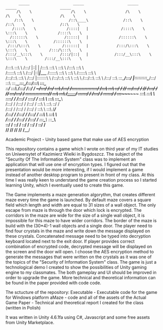           _____                    _____                    _____                    _____                    _____          
         /\    \                  /\    \                  /\    \                  /\    \                  /\    \         
        /::\    \                /::\____\                /::\    \                /::\    \                /::\    \        
       /::::\    \              /::::|   |               /::::\    \               \:::\    \              /::::\    \       
      /::::::\    \            /:::::|   |              /::::::\    \               \:::\    \            /::::::\    \      
     /:::/\:::\    \          /::::::|   |             /:::/\:::\    \               \:::\    \          /:::/\:::\    \     
    /:::/__\:::\    \        /:::/|::|   |            /:::/__\:::\    \               \:::\    \        /:::/__\:::\    \    
   /::::\   \:::\    \      /:::/ |::|   |           /::::\   \:::\    \               \:::\    \      /::::\   \:::\    \   
  /::::::\   \:::\    \    /:::/  |::|___|______    /::::::\   \:::\    \               \:::\    \    /::::::\   \:::\    \  
 /:::/\:::\   \:::\    \  /:::/   |::::::::\    \  /:::/\:::\   \:::\    \               \:::\    \  /:::/\:::\   \:::\    \ 
/:::/  \:::\   \:::\____\/:::/    |:::::::::\____\/:::/  \:::\   \:::\____\_______________\:::\____\/:::/__\:::\   \:::\____\
\::/    \:::\  /:::/    /\::/    / ~~~~~/:::/    /\::/    \:::\  /:::/    /\::::::::::::::::::/    /\:::\   \:::\   \::/    /
 \/____/ \:::\/:::/    /  \/____/      /:::/    /  \/____/ \:::\/:::/    /  \::::::::::::::::/____/  \:::\   \:::\   \/____/ 
          \::::::/    /               /:::/    /            \::::::/    /    \:::\~~~~\~~~~~~         \:::\   \:::\    \     
           \::::/    /               /:::/    /              \::::/    /      \:::\    \               \:::\   \:::\____\    
           /:::/    /               /:::/    /               /:::/    /        \:::\    \               \:::\   \::/    /    
          /:::/    /               /:::/    /               /:::/    /          \:::\    \               \:::\   \/____/     
         /:::/    /               /:::/    /               /:::/    /            \:::\    \               \:::\    \         
        /:::/    /               /:::/    /               /:::/    /              \:::\____\               \:::\____\        
        \::/    /                \::/    /                \::/    /                \::/    /                \::/    /        
         \/____/                  \/____/                  \/____/                  \/____/                  \/____/         
                                                                                                                      
Academic Project - Unity based game that make use of AES encryption

This repository contains a game which I wrote on third year of my IT studies on Uniwersytet of Kazimierz Wielki in Bygdoszcz.
The subject of the "Security Of The Information System" class was to implement an application that will use one of encryption types.
I figured out that the presentation would be more interesting, if I would implement a game instead of another desktop program to present in front of my class. At this time I was really keen to understand the game creation process so I started learning Unity, which I eventually used to create this game.

The Game implements a maze generation algorythm, that creates different maze every time the game is launched. By default maze covers a square field which length and width are equal to 31 sizes of a wall object. The only escape from maze is through the door which lock is encrypted. The corridors in the maze are wide for the size of a single wall object, it is impossible for this maze to have wider corridors. The border of the maze is build with the (30*4)-1 wall objects and a single door. The player need to find four crystals in the maze and write down the message displayed on these crystals. Concatenated message need to be typed into decryption keyboard located next to the exit door. If player provides correct combination of encrypted code, decrypted message will be displayed on the screen and the door will open. I choose the AES encryption method to generate the messages that were written on the crystals as it was one of the topics of the "Security of Information System" class. The game is just a technological demo I created to show the possibilities of Unity gaming engine to my classmates. The both gameplay and UI should be improved in order to upgrade the game. More technical and theoretical information can be found in the paper provided with code code.

The sctucture of the repository:
  Executable - Executable code for the game for Windows platform
  aMaze - code and all of the assets of the Actual Game
  Paper -  Technical and theoretical report I created for the class (written in Polish)
  
 
It was written in Unity 4.6.1fa using C#, Javascript and some free assets from Unity Marketplace.
